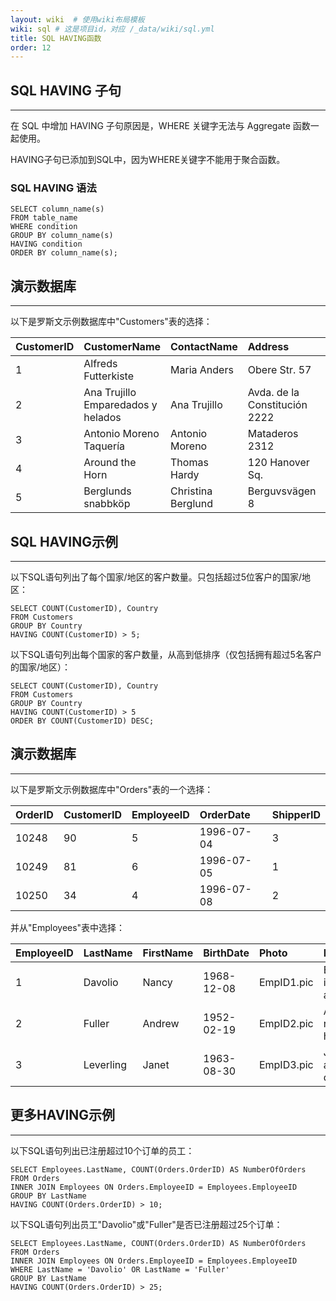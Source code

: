 ```yaml
---
layout: wiki  # 使用wiki布局模板
wiki: sql # 这是项目id，对应 /_data/wiki/sql.yml
title: SQL HAVING函数
order: 12
---
```


## SQL HAVING 子句

------

在 SQL 中增加 HAVING 子句原因是，WHERE 关键字无法与 Aggregate 函数一起使用。

HAVING子句已添加到SQL中，因为WHERE关键字不能用于聚合函数。

### SQL HAVING 语法

```
SELECT column_name(s)
FROM table_name
WHERE condition
GROUP BY column_name(s)
HAVING condition
ORDER BY column_name(s);
```

## 演示数据库

------

以下是罗斯文示例数据库中"Customers"表的选择：

| CustomerID | CustomerName                       | ContactName        | Address                       | City        | PostalCode | Country |
| :--------- | :--------------------------------- | :----------------- | :---------------------------- | :---------- | :--------- | :------ |
| 1          | Alfreds Futterkiste                | Maria Anders       | Obere Str. 57                 | Berlin      | 12209      | Germany |
| 2          | Ana Trujillo Emparedados y helados | Ana Trujillo       | Avda. de la Constitución 2222 | México D.F. | 05021      | Mexico  |
| 3          | Antonio Moreno Taquería            | Antonio Moreno     | Mataderos 2312                | México D.F. | 05023      | Mexico  |
| 4          | Around the Horn                    | Thomas Hardy       | 120 Hanover Sq.               | London      | WA1 1DP    | UK      |
| 5          | Berglunds snabbköp                 | Christina Berglund | Berguvsvägen 8                | Luleå       | S-958 22   | Sweden  |

## SQL HAVING示例

------

以下SQL语句列出了每个国家/地区的客户数量。只包括超过5位客户的国家/地区：

```
SELECT COUNT(CustomerID), Country
FROM Customers
GROUP BY Country
HAVING COUNT(CustomerID) > 5;
```

以下SQL语句列出每个国家的客户数量，从高到低排序（仅包括拥有超过5名客户的国家/地区）：

```
SELECT COUNT(CustomerID), Country
FROM Customers
GROUP BY Country
HAVING COUNT(CustomerID) > 5
ORDER BY COUNT(CustomerID) DESC;
```

## 演示数据库

------

以下是罗斯文示例数据库中"Orders"表的一个选择：

| OrderID | CustomerID | EmployeeID | OrderDate  | ShipperID |
| :------ | :--------- | :--------- | :--------- | :-------- |
| 10248   | 90         | 5          | 1996-07-04 | 3         |
| 10249   | 81         | 6          | 1996-07-05 | 1         |
| 10250   | 34         | 4          | 1996-07-08 | 2         |

并从"Employees"表中选择：

| EmployeeID | LastName  | FirstName | BirthDate  | Photo      | Notes                       |
| :--------- | :-------- | :-------- | :--------- | :--------- | :-------------------------- |
| 1          | Davolio   | Nancy     | 1968-12-08 | EmpID1.pic | Education includes a BA.... |
| 2          | Fuller    | Andrew    | 1952-02-19 | EmpID2.pic | Andrew received his BTS.... |
| 3          | Leverling | Janet     | 1963-08-30 | EmpID3.pic | Janet has a BS degree....   |

## 更多HAVING示例

------

以下SQL语句列出已注册超过10个订单的员工：

```
SELECT Employees.LastName, COUNT(Orders.OrderID) AS NumberOfOrders
FROM Orders
INNER JOIN Employees ON Orders.EmployeeID = Employees.EmployeeID
GROUP BY LastName
HAVING COUNT(Orders.OrderID) > 10;
```

以下SQL语句列出员工"Davolio"或"Fuller"是否已注册超过25个订单：

```
SELECT Employees.LastName, COUNT(Orders.OrderID) AS NumberOfOrders
FROM Orders
INNER JOIN Employees ON Orders.EmployeeID = Employees.EmployeeID
WHERE LastName = 'Davolio' OR LastName = 'Fuller'
GROUP BY LastName
HAVING COUNT(Orders.OrderID) > 25;
```
